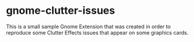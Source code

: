 # gnome-clutter-issues

This is a small sample Gnome Extension that was created in order to reproduce some Clutter Effects issues that appear on some graphics cards.
